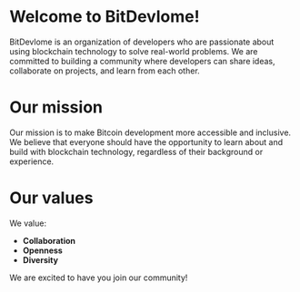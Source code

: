 # Welcome to BitDevlome!
BitDevlome is an organization of developers who are passionate about using blockchain technology to solve real-world problems. We are committed to building a community where developers can share ideas, collaborate on projects, and learn from each other.

# Our mission
Our mission is to make Bitcoin development more accessible and inclusive. We believe that everyone should have the opportunity to learn about and build with blockchain technology, regardless of their background or experience.

# Our values
We value:

* **Collaboration**
* **Openness**
* **Diversity**

We are excited to have you join our community!
